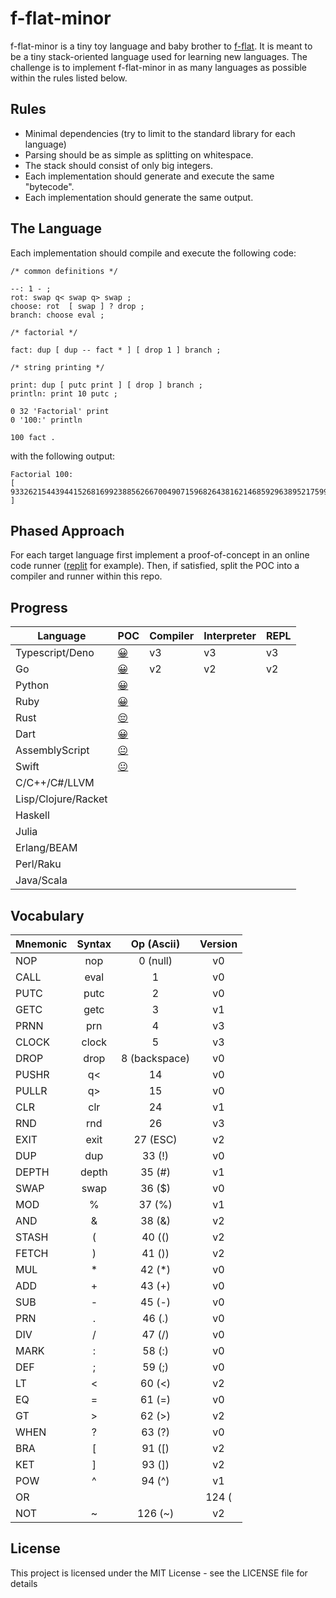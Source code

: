 # f-flat-minor

f-flat-minor is a tiny toy language and baby brother to [f-flat](https://github.com/Hypercubed/f-flat_node#readme).  It is meant to be a tiny stack-oriented language used for learning new languages.  The challenge is to implement f-flat-minor in as many languages as possible within the rules listed below.
## Rules

* Minimal dependencies (try to limit to the standard library for each language)
* Parsing should be as simple as splitting on whitespace.
* The stack should consist of only big integers.
* Each implementation should generate and execute the same "bytecode".
* Each implementation should generate the same output.

## The Language

Each implementation should compile and execute the following code:

```forth
/* common definitions */

--: 1 - ;
rot: swap q< swap q> swap ;
choose: rot  [ swap ] ? drop ;
branch: choose eval ;

/* factorial */

fact: dup [ dup -- fact * ] [ drop 1 ] branch ;

/* string printing */

print: dup [ putc print ] [ drop ] branch ;
println: print 10 putc ;

0 32 'Factorial' print
0 '100:' println

100 fact .
```

with the following output:

```
Factorial 100:
[ 93326215443944152681699238856266700490715968264381621468592963895217599993229915608941463976156518286253697920827223758251185210916864000000000000000000000000 ]
```

## Phased Approach

For each target language first implement a proof-of-concept in an online code runner ([replit](replit.com/) for example).  Then, if satisfied, split the POC into a compiler and runner within this repo.

## Progress

| Language            | POC                                                        | Compiler | Interpreter | REPL |
| ------------------- | ---------------------------------------------------------- | -------- | ----------- | ---- |
| Typescript/Deno     | [ 😀 ](https://replit.com/@Hypercubed/f-flat-minor-TS)     | v3       | v3          | v3   |
| Go                  | [ 😀 ](https://replit.com/@Hypercubed/f-flat-minor-Go)     | v2       | v2          | v2   |
| Python              | [ 😀 ](https://replit.com/@Hypercubed/f-flat-minor-Python) |
| Ruby                | [ 😀 ](https://replit.com/@Hypercubed/f-flat-minor-Ruby)   |
| Rust                | [ 😔 ](https://replit.com/@Hypercubed/f-flat-minor-Rust)   |
| Dart                | [ 😀 ](https://replit.com/@Hypercubed/f-flat-minor-Dart)   |
| AssemblyScript      | [ 😐 ](https://tinyurl.com/yc3wn325)                       |
| Swift               | [ 😐 ](https://replit.com/@Hypercubed/f-flat-minor-Swift)  |
| C/C++/C#/LLVM       |
| Lisp/Clojure/Racket |
| Haskell             |
| Julia               |
| Erlang/BEAM         |
| Perl/Raku           |
| Java/Scala          |

## Vocabulary

| Mnemonic | Syntax |  Op (Ascii)   | Version |
| -------- | :----: | :-----------: | :-----: |
| NOP      |  nop   |   0 (null)    |   v0    |
| CALL     |  eval  |       1       |   v0    |
| PUTC     |  putc  |       2       |   v0    |
| GETC     |  getc  |       3       |   v1    |
| PRNN     |  prn   |       4       |   v3    |
| CLOCK      |  clock   |       5       |   v3    |
| DROP     |  drop  | 8 (backspace) |   v0    |
| PUSHR    |   q<   |      14       |   v0    |
| PULLR    |   q>   |      15       |   v0    |
| CLR      |  clr   |      24       |   v1    |
| RND      |  rnd   |      26       |   v3    |
| EXIT     |  exit  |    27 (ESC)   |   v2    |
| DUP      |  dup   |    33 (!)     |   v0    |
| DEPTH    | depth  |    35 (#)     |   v1    |
| SWAP     |  swap  |    36 ($)     |   v0    |
| MOD      |   %    |    37 (%)     |   v1    |
| AND      |   &    |    38 (&)     |   v2    |
| STASH    |   (    |    40 (()     |   v2    |
| FETCH    |   )    |    41 ())     |   v2    |
| MUL      |   *    |    42 (*)     |   v0    |
| ADD      |   +    |    43 (+)     |   v0    |
| SUB      |   -    |    45 (-)     |   v0    |
| PRN      |   .    |    46 (.)     |   v0    |
| DIV      |   /    |    47 (/)     |   v0    |
| MARK     |   :    |    58 (:)     |   v0    |
| DEF      |   ;    |    59 (;)     |   v0    |
| LT       |   <    |    60 (<)     |   v2    |
| EQ       |   =    |    61 (=)     |   v0    |
| GT       |   >    |    62 (>)     |   v2    |
| WHEN     |   ?    |    63 (?)     |   v0    |
| BRA      |   [    |    91 ([)     |   v2    |
| KET      |   ]    |    93 (])     |   v2    |
| POW      |   ^    |    94 (^)     |   v1    |
| OR       |   |    |    124 (|)    |   v2    |
| NOT      |   ~    |    126 (~)    |   v2    |

## License

This project is licensed under the MIT License - see the LICENSE file for details
